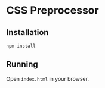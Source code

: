 # CSS Preprocessor

## Installation

```sh
npm install
```

## Running

Open `index.html` in your browser.
